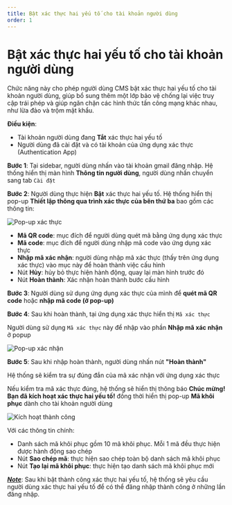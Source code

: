 ```yaml
---
title: Bật xác thực hai yếu tố cho tài khoản người dùng
order: 1
---
```


# Bật xác thực hai yếu tố cho tài khoản người dùng

Chức năng này cho phép người dùng CMS bật xác thực hai yếu tố cho tài khoản người dùng, giúp bổ sung thêm một lớp bảo vệ chống lại việc truy cập trái phép và giúp ngăn chặn các hình thức tấn công mạng khác nhau, như lừa đảo và trộm mật khẩu.

**Điều kiện**:

- Tài khoản người dùng đang **Tắt** xác thực hai yếu tố
- Người dùng đã cài đặt và có tài khoản của ứng dụng xác thực (Authentication App)

**Bước 1**: Tại sidebar, người dùng nhấn vào tài khoản gmail đăng nhập. Hệ thống hiển thị màn hình **Thông tin người dùng**, người dùng nhấn chuyển sang tab `Cài đặt`

**Bước 2**: Người dùng thực hiện **Bật** xác thực hai yếu tố. Hệ thống hiển thị pop-up **Thiết lập thông qua trình xác thực của bên thứ ba** bao gồm các thông tin:

![Pop-up xác thực](/images/streaming-platform/2-factor-authen/pop-up-verify-config.png)

- **Mã QR code**: mục đích để người dùng quét mã bằng ứng dụng xác thực
- **Mã code**: mục đích để người dùng nhập mã code vào ứng dụng xác thực
- **Nhập mã xác nhận**: người dùng nhập mã xác thực (thấy trên ứng dụng xác thực) vào mục này để hoàn thành việc cấu hình
- Nút **Hủy**: hủy bỏ thực hiện hành động, quay lại màn hình trước đó
- Nút **Hoàn thành**: Xác nhận hoàn thành bước cấu hình

**Bước 3**: Người dùng sử dụng ứng dụng xác thực của mình để **quét mã QR code** hoặc **nhập mã code (ở pop-up)**

**Bước 4**: Sau khi hoàn thành, tại ứng dụng xác thực hiển thị `Mã xác thực`

Người dùng sử dụng `Mã xác thực` này để nhập vào phần **Nhập mã xác nhận** ở popup

![Pop-up xác nhận](/images/streaming-platform/2-factor-authen/pop-up-enter-verify-code.png)

**Bước 5**: Sau khi nhập hoàn thành, người dùng nhấn nút **"Hoàn thành"**

Hệ thống sẽ kiểm tra sự đúng đắn của mã xác nhận với ứng dụng xác thực

Nếu kiểm tra mã xác thực đúng, hệ thống sẽ hiển thị thông báo **Chúc mừng! Bạn đã kích hoạt xác thực hai yếu tố!** đồng thời hiển thị pop-up **Mã khôi phục** dành cho tài khoản người dùng

![Kích hoạt thành công](/images/streaming-platform/2-factor-authen/enable-2FA-user-successful.png)

Với các thông tin chính:

- Danh sách mã khôi phục gồm 10 mã khôi phục. Mỗi 1 mã đều thực hiện được hành động sao chép
- Nút **Sao chép mã**: thực hiện sao chép toàn bộ danh sách mã khôi phục
- Nút **Tạo lại mã khôi phục**: thực hiện tạo danh sách mã khôi phục mới

_**<u>Note</u>**_: Sau khi bật thành công xác thực hai yếu tố, hệ thống sẽ yêu cầu người dùng xác thực hai yếu tố để có thể đăng nhập thành công ở những lần đăng nhập.
